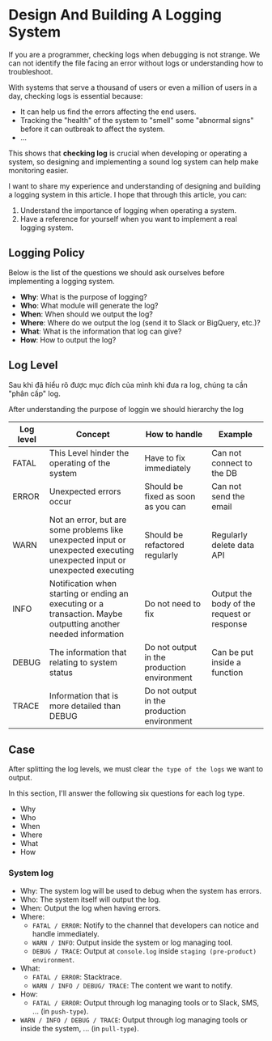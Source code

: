 # Design And Building A Logging System

If you are a programmer, checking logs when debugging is not strange. We can not identify the file facing an error without logs or understanding how to troubleshoot.

With systems that serve a thousand of users or even a million of users in a day, checking logs is essential because:

- It can help us find the errors affecting the end users.
- Tracking the "health" of the system to "smell" some "abnormal signs" before it can outbreak to affect the system.
- ...

This shows that **checking log** is crucial when developing or operating a system, so designing and implementing a sound log system can help make monitoring easier.

I want to share my experience and understanding of designing and building a logging system in this article. I hope that through this article, you can:

1. Understand the importance of logging when operating a system.
2. Have a reference for yourself when you want to implement a real logging system.

## Logging Policy

Below is the list of the questions we should ask ourselves before implementing a logging system.

- **Why**: What is the purpose of logging?
- **Who**: What module will generate the log?
- **When**: When should we output the log?
- **Where**: Where do we output the log (send it to Slack or BigQuery, etc.)?
- **What**: What is the information that log can give?
- **How**: How to output the log?

## Log Level

Sau khi đã hiểu rõ được mục đích của mình khi đưa ra log, chúng ta cần "phân cấp" log.

After understanding the purpose of loggin we should hierarchy the log

| Log level | Concept                                                                                                                    | How to handle                               | Example                                    |
| --------- | -------------------------------------------------------------------------------------------------------------------------- | ------------------------------------------- | ------------------------------------------ |
| FATAL     | This Level hinder the operating of the system                                                                              | Have to fix immediately                     | Can not connect to the DB                  |
| ERROR     | Unexpected errors occur                                                                                                    | Should be fixed as soon as you can          | Can not send the email                     |
| WARN      | Not an error, but are some problems like unexpected input or unexpected executing unexpected input or unexpected executing | Should be refactored regularly              | Regularly delete data API                  |
| INFO      | Notification when starting or ending an executing or a transaction. Maybe outputting another needed information            | Do not need to fix                          | Output the body of the request or response |
| DEBUG     | The information that relating to system status                                                                             | Do not output in the production environment | Can be put inside a function               |
| TRACE     | Information that is more detailed than DEBUG                                                                               | Do not output in the production environment |                                            |

## Case

After splitting the log levels, we must clear `the type of the logs` we want to output.

In this section, I'll answer the following six questions for each log type.

- Why
- Who
- When
- Where
- What
- How

### System log

- Why: The system log will be used to debug when the system has errors.
- Who: The system itself will output the log.
- When: Output the log when having errors.
- Where:
  - `FATAL / ERROR`: Notify to the channel that developers can notice and handle immediately.
  - `WARN / INFO`: Output inside the system or log managing tool.
  - `DEBUG / TRACE`: Output at `console.log` inside `staging (pre-product) environment`.
- What:
  - `FATAL / ERROR`: Stacktrace.
  - `WARN / INFO / DEBUG/ TRACE`: The content we want to notify.
- How:
  - `FATAL / ERROR`: Output through log managing tools or to Slack, SMS, ... (in `push-type`).
- `WARN / INFO / DEBUG / TRACE`: Output through log managing tools or inside the system, ... (in `pull-type`).
